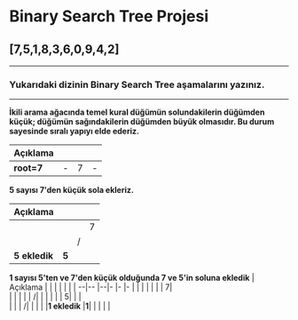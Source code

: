 # Binary Search Tree Projesi

## [7,5,1,8,3,6,0,9,4,2] 
---
### Yukarıdaki dizinin Binary Search Tree aşamalarını yazınız.
---
**İkili arama ağacında temel kural düğümün solundakilerin düğümden küçük; düğümün sağındakilerin düğümden büyük olmasıdır. Bu durum sayesinde sıralı yapıyı elde ederiz.**

|   Açıklama    |  |  |  |
|--             |- |- |- |
|**root=7**     |- |7 |- |

**5 sayısı 7'den küçük sola ekleriz.**

|   Açıklama  |     |  |  |
|--           |-    |- |- |
|             |     |  | 7|  
|             |     | /|  | 
|**5 ekledik**|**5**|  |  | 


**1 sayısı 5'ten ve 7'den küçük olduğunda 7 ve 5'in soluna ekledik** 
|     Açıklama  |     |  |  |  |  |
|             --|--   |--|- |- |- |
|               |     |  |  |  | 7|  
|               |     |  |  | /|  | 
|               |     |  | 5|  |  |  
|               |     | /|  |  |  | 
|**1 ekledik**  |**1**|  |  |  |  |